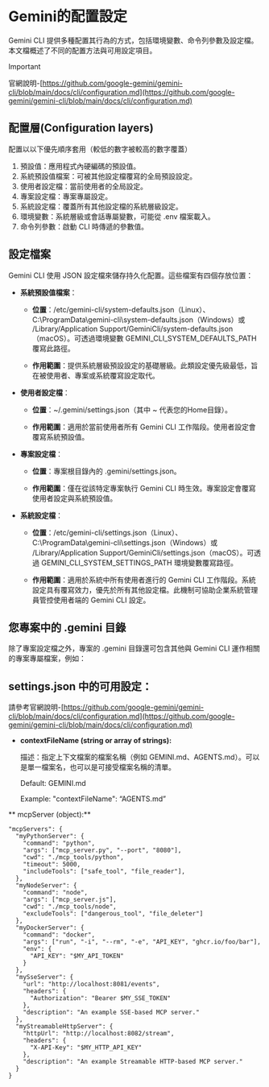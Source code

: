 # Gemini的配置設定

Gemini CLI 提供多種配置其行為的方式，包括環境變數、命令列參數及設定檔。本文檔概述了不同的配置方法與可用設定項目。

> [!IMPORTANT]
> 官網說明-[https://github.com/google-gemini/gemini-cli/blob/main/docs/cli/configuration.md](https://github.com/google-gemini/gemini-cli/blob/main/docs/cli/configuration.md)

## 配置層(Configuration layers)
配置以以下優先順序套用（較低的數字被較高的數字覆蓋）

1. 預設值：應用程式內硬編碼的預設值。
2. 系統預設值檔案：可被其他設定檔覆寫的全局預設設定。
3. 使用者設定檔：當前使用者的全局設定。
4. 專案設定檔：專案專屬設定。
5. 系統設定檔：覆蓋所有其他設定檔的系統層級設定。
6. 環境變數：系統層級或會話專屬變數，可能從 .env 檔案載入。
7. 命令列參數：啟動 CLI 時傳遞的參數值。

## 設定檔案

Gemini CLI 使用 JSON 設定檔來儲存持久化配置。這些檔案有四個存放位置：

- **系統預設值檔案**：
	- **位置**：/etc/gemini-cli/system-defaults.json（Linux）、C:\ProgramData\gemini-cli\system-defaults.json（Windows）或 /Library/Application Support/GeminiCli/system-defaults.json（macOS）。可透過環境變數 GEMINI_CLI_SYSTEM_DEFAULTS_PATH 覆寫此路徑。

	- **作用範圍**：提供系統層級預設設定的基礎層級。此類設定優先級最低，旨在被使用者、專案或系統覆寫設定取代。

- **使用者設定檔**：
	- **位置**：~/.gemini/settings.json（其中 ~ 代表您的Home目錄）。

	- **作用範圍**：適用於當前使用者所有 Gemini CLI 工作階段。使用者設定會覆寫系統預設值。

- **專案設定檔**：
	- **位置**：專案根目錄內的 .gemini/settings.json。

	- **作用範圍**：僅在從該特定專案執行 Gemini CLI 時生效。專案設定會覆寫使用者設定與系統預設值。

- **系統設定檔**：
	- **位置**：/etc/gemini-cli/settings.json（Linux）、C:\ProgramData\gemini-cli\settings.json（Windows）或 /Library/Application Support/GeminiCli/settings.json（macOS）。可透過 GEMINI_CLI_SYSTEM_SETTINGS_PATH 環境變數覆寫路徑。

	- **作用範圍**：適用於系統中所有使用者進行的 Gemini CLI 工作階段。系統設定具有覆寫效力，優先於所有其他設定檔。此機制可協助企業系統管理員管控使用者端的 Gemini CLI 設定。

## 您專案中的 .gemini 目錄
除了專案設定檔之外，專案的 .gemini 目錄還可包含其他與 Gemini CLI 運作相關的專案專屬檔案，例如：

## settings.json 中的可用設定：

請參考官網說明-[https://github.com/google-gemini/gemini-cli/blob/main/docs/cli/configuration.md](https://github.com/google-gemini/gemini-cli/blob/main/docs/cli/configuration.md)


- **contextFileName (string or array of strings):**

	描述：指定上下文檔案的檔案名稱（例如 GEMINI.md、AGENTS.md）。可以是單一檔案名，也可以是可接受檔案名稱的清單。
		
	Default: GEMINI.md
	
	Example: "contextFileName": “AGENTS.md”



** mcpServer (object):**

```
"mcpServers": {
  "myPythonServer": {
    "command": "python",
    "args": ["mcp_server.py", "--port", "8080"],
    "cwd": "./mcp_tools/python",
    "timeout": 5000,
    "includeTools": ["safe_tool", "file_reader"],
  },
  "myNodeServer": {
    "command": "node",
    "args": ["mcp_server.js"],
    "cwd": "./mcp_tools/node",
    "excludeTools": ["dangerous_tool", "file_deleter"]
  },
  "myDockerServer": {
    "command": "docker",
    "args": ["run", "-i", "--rm", "-e", "API_KEY", "ghcr.io/foo/bar"],
    "env": {
      "API_KEY": "$MY_API_TOKEN"
    }
  },
  "mySseServer": {
    "url": "http://localhost:8081/events",
    "headers": {
      "Authorization": "Bearer $MY_SSE_TOKEN"
    },
    "description": "An example SSE-based MCP server."
  },
  "myStreamableHttpServer": {
    "httpUrl": "http://localhost:8082/stream",
    "headers": {
      "X-API-Key": "$MY_HTTP_API_KEY"
    },
    "description": "An example Streamable HTTP-based MCP server."
  }
}
```

